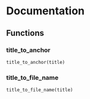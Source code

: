 # Documentation

## Functions

### title_to_anchor



``` python
title_to_anchor(title)
```



### title_to_file_name



``` python
title_to_file_name(title)
```

